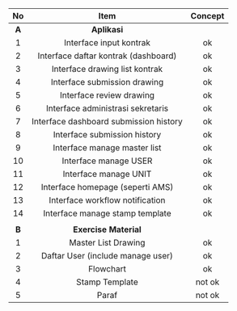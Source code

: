 | 	No	 | 	Item	 | 	Concept	 | 
| 	:-----:	 | 	:-----:	 | 	:-----:	 |
| 	**A**	| 	**Aplikasi**| 		 | 
| 	1	| 	Interface input kontrak	| 	ok	 | 
| 	2	| 	Interface daftar kontrak (dashboard)	| 	ok	 | 
| 	3	| 	Interface drawing list kontrak	| 	ok	 | 
| 	4	| 	Interface submission drawing	| 	ok	 | 
| 	5	| 	Interface review drawing	| 	ok	 | 
| 	6	| 	Interface administrasi sekretaris	| 	ok	 | 
| 	7	| 	Interface dashboard submission history	| 	ok	 | 
| 	8	| 	Interface submission history	| 	ok	 | 
| 	9	| 	Interface manage master list	| 	ok	 | 
| 	10	| 	Interface manage USER	| 	ok	 | 
| 	11	| 	Interface manage UNIT	| 	ok	 | 
| 	12	| 	Interface homepage (seperti AMS)	| 	ok	 | 
| 	13	| 	Interface workflow notification	| 	ok	 | 
| 	14	| 	Interface manage stamp template	| 	ok	 | 
| 		| 		| 		 | 
| 	**B**	| 	**Exercise Material**	| 	 	 | 
| 	1	| 	Master List Drawing	| 	ok	 | 
| 	2	| 	Daftar User (include manage user)	| 	ok	 | 
| 	3	| 	Flowchart	| 	ok	 | 
| 	4	| 	Stamp Template	| 	not ok	 | 
| 	5	| 	Paraf	| 	not ok	 | 
